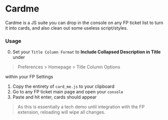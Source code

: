 # Cardme

Cardme is a JS suite you can drop in the console on any FP ticket list to turn it into cards, and also clean out some useless script/styles.

### Usage

0. Set your `Title Column Format` to **Include Collapsed Description in Title** under

> Preferences > Homepage > Title Column Options

within your FP Settings

1. Copy the entirety of `card_me.js` to your clipboard
2. Go to any FP ticket main page and open your `console`
3. Paste and hit enter, cards should appear

>As this is essentially a tech demo until integration with the FP extension, reloading will wipe all changes.
